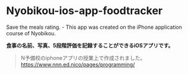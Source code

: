 # Nyobikou-ios-app-foodtracker
Save the meals rating. - This app was created on the iPhone application course of Nyobikou. 

**食事の名前、写真、5段階評価を記録することができるiOSアプリです。**
>N予備校のiphoneアプリの授業上で作成されました。
>https://www.nnn.ed.nico/pages/programming/
